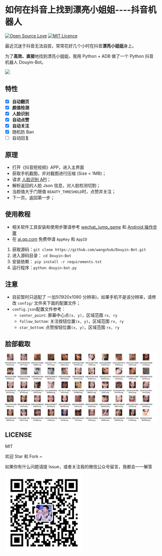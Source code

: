 # 如何在抖音上找到漂亮小姐姐----抖音机器人

[![Open Source Love](https://badges.frapsoft.com/os/v1/open-source.svg?v=103)](https://github.com/ellerbrock/open-source-badge/) [![MIT Licence](https://badges.frapsoft.com/os/mit/mit.svg?v=103)](https://opensource.org/licenses/mit-license.php)      

最近沉迷于抖音无法自拔，常常花好几个小时在抖音**漂亮小姐姐**身上。

为了**高效、直接**地找到漂亮小姐姐，我用 Python + ADB 做了一个 Python 抖音机器人 Douyin-Bot。

![](screenshot/demo.gif)

##  特性

- [x] **自动翻页**
- [x] **颜值检测**
- [x] **人脸识别**
- [x] **自动点赞**
- [x] **自动关注**
- [x] 随机防 Ban
- [ ] 自动回复

##  原理

- 打开《抖音短视频》APP，进入主界面
- 获取手机截图，并对截图进行压缩 (Size < 1MB)；
- 请求 [人脸识别 API](http://ai.qq.com/)；
- 解析返回的人脸 Json 信息，对人脸检测切割；
- 当颜值大于门限值 `BEAUTY_THRESHOLD`时，点赞并关注；
- 下一页，返回第一步；

## 使用教程

- 相关软件工具安装和使用步骤请参考 [wechat_jump_game](https://github.com/wangshub/wechat_jump_game) 和 [Android 操作步骤](https://github.com/wangshub/wechat_jump_game/wiki/Android-%E5%92%8C-iOS-%E6%93%8D%E4%BD%9C%E6%AD%A5%E9%AA%A4)
- 在 [ai.qq.com](https://ai.qq.com) 免费申请 `AppKey` 和 `AppID`
1. 获取源码：`git clone https://github.com/wangshub/Douyin-Bot.git`
2. 进入源码目录： `cd Douyin-Bot`
3. 安装依赖： `pip install -r requirements.txt`
4. 运行程序：`python douyin-bot.py`

## 注意

- 目前暂时只适配了 一加5(1920x1080 分辨率)，如果手机不是该分辨率，请修改 `config/` 文件夹下面的配置文件；
- `config.json`配置文件参考：
    - `center_point`: 屏幕中心点`(x, y)`，区域范围 `rx, ry`
    - `follow_bottom`: 关注按钮位置`(x, y)`，区域范围 `rx, ry`
    - `star_bottom`: 点赞按钮位置`(x, y)`，区域范围 `rx, ry`
    

## 脸部截取

![](./screenshot/faces.png)

## LICENSE

MIT

欢迎 Star 和 Fork ~

如果你有什么问题请提 Issue，或者关注我的微信公众号留言，我都会一一解答

![](screenshot/qrcode.jpg)
